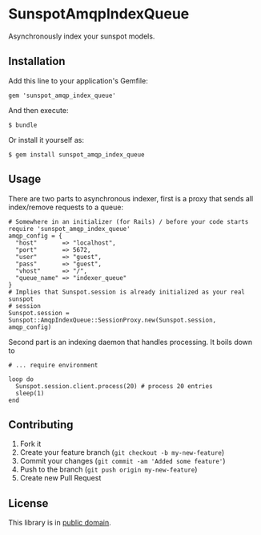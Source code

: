 # SunspotAmqpIndexQueue

Asynchronously index your sunspot models.


## Installation

Add this line to your application's Gemfile:

    gem 'sunspot_amqp_index_queue'

And then execute:

    $ bundle

Or install it yourself as:

    $ gem install sunspot_amqp_index_queue

## Usage

There are two parts to asynchronous indexer, first is a proxy that sends
all index/remove requests to a queue:

```
# Somewhere in an initializer (for Rails) / before your code starts
require 'sunspot_amqp_index_queue'
amqp_config = {
  "host"       => "localhost",
  "port"       => 5672,
  "user"       => "guest",
  "pass"       => "guest",
  "vhost"      => "/",
  "queue_name" => "indexer_queue"
}
# Implies that Sunspot.session is already initialized as your real sunspot
# session
Sunspot.session = Sunspot::AmqpIndexQueue::SessionProxy.new(Sunspot.session, amqp_config)
```

Second part is an indexing daemon that handles processing. It boils down to

```
# ... require environment

loop do
  Sunspot.session.client.process(20) # process 20 entries
  sleep(1)
end
```

## Contributing

1. Fork it
2. Create your feature branch (`git checkout -b my-new-feature`)
3. Commit your changes (`git commit -am 'Added some feature'`)
4. Push to the branch (`git push origin my-new-feature`)
5. Create new Pull Request

## License

This library is in [public domain](http://unlicense.org/UNLICENSE).
